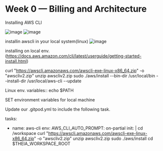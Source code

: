# Week 0 — Billing and Architecture

Installing AWS CLI

![image](https://github.com/user-attachments/assets/76986645-ee86-4ee1-ba2a-626c8eea1531)
![image](https://github.com/user-attachments/assets/00ac6e0f-c9f0-4bb0-bd2f-773345e72835)


installin awscli in your local system(linux)
![image](https://github.com/user-attachments/assets/2960d4ae-1bd7-4747-8dcc-3208962e528d)

installing on local env.(https://docs.aws.amazon.com/cli/latest/userguide/getting-started-install.html)

curl "https://awscli.amazonaws.com/awscli-exe-linux-x86_64.zip" -o "awscliv2.zip"
unzip awscliv2.zip
sudo ./aws/install --bin-dir /usr/local/bin --install-dir /usr/local/aws-cli --update

Linux env. variables::
echo $PATH

SET environment variables for local machine

Update our .gitpod.yml to include the following task.

tasks:
  - name: aws-cli
    env:
      AWS_CLI_AUTO_PROMPT: on-partial
    init: |
      cd /workspace
      curl "https://awscli.amazonaws.com/awscli-exe-linux-x86_64.zip" -o "awscliv2.zip"
      unzip awscliv2.zip
      sudo ./aws/install
      cd $THEIA_WORKSPACE_ROOT


